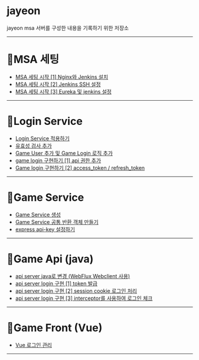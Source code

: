 # jayeon
jayeon msa 서버를 구성한 내용을 기록하기 위한 저장소

---

# 📘MSA 세팅
* [MSA 세팅 시작 [1] Nginx와 Jenkins 설치](https://velog.io/@ililil9482/MSA-%EC%84%B8%ED%8C%85-%EC%8B%9C%EC%9E%91-1-Raspberry%EC%99%80-Ubuntu)
* [MSA 세팅 시작 [2] Jenkins SSH 설정](https://velog.io/@ililil9482/MSA-%EC%84%B8%ED%8C%85-%EC%8B%9C%EC%9E%91-2-Jenkins-SSH-%EC%84%A4%EC%A0%95)
* [MSA 세팅 시작 [3] Eureka 및 jenkins 설정](https://velog.io/@ililil9482/MSA-%EC%84%B8%ED%8C%85-%EC%8B%9C%EC%9E%91-3-Eureka-%EB%B0%8F-jenkins-%EC%84%A4%EC%A0%95)

---

# 📘Login Service
* [Login Service 적용하기](https://velog.io/@ililil9482/Login-Service-%EC%A0%81%EC%9A%A9%ED%95%98%EA%B8%B0)
* [유효성 검사 추가](https://velog.io/@ililil9482/%EC%9C%A0%ED%9A%A8%EC%84%B1-%EA%B2%80%EC%82%AC-%EC%B6%94%EA%B0%80%ED%95%98%EA%B8%B0)
* [Game User 추가 및 Game Login 로직 추가](https://velog.io/@ililil9482/game-user-%EC%B6%94%EA%B0%80%ED%95%98%EA%B8%B0)
* [game login 구현하기 [1] api 권한 추가](https://velog.io/@ililil9482/game-login-%EA%B5%AC%ED%98%84%ED%95%98%EA%B8%B0-1)
* [Game login 구현하기 [2] access_token / refresh_token](https://velog.io/@ililil9482/Game-login-%EA%B5%AC%ED%98%84%ED%95%98%EA%B8%B0-2-accesstoken-refreshtoken#service)

---

# 📘Game Service
* [Game Service 생성](https://velog.io/@ililil9482/Game-Service-%EC%83%9D%EC%84%B1)
* [Game Service 공통 반환 객체 만들기](https://velog.io/@ililil9482/game-service-%EA%B3%B5%ED%86%B5-%EB%B0%98%ED%99%98-%EA%B0%9D%EC%B2%B4-%EB%A7%8C%EB%93%A4%EA%B8%B0)
* [express api-key 설정하기](https://velog.io/@ililil9482/express-api-key-%EC%84%A4%EC%A0%95%ED%95%98%EA%B8%B0)

---

# 📗Game Api (java)
* [api server java로 변경 (WebFlux Webclient 사용)](https://velog.io/@ililil9482/api-server-java%EB%A1%9C-%EB%B3%80%EA%B2%BD-WebFlux-Webclient-%EC%82%AC%EC%9A%A9)
* [api server login 구현 [1] token 발급](https://velog.io/@ililil9482/api-server-login-%EA%B5%AC%ED%98%84)
* [api server login 구현 [2] session cookie 로그인 처리](https://velog.io/@ililil9482/api-server-login-%EA%B5%AC%ED%98%84-2-session-cookie-%EB%A1%9C%EA%B7%B8%EC%9D%B8-%EC%B2%98%EB%A6%AC)
* [api server login 구현 [3] interceptor를 사용하여 로그인 체크](https://velog.io/@ililil9482/api-server-login-%EA%B5%AC%ED%98%84-3-interceptor%EB%A5%BC-%EC%82%AC%EC%9A%A9%ED%95%98%EC%97%AC-%EB%A1%9C%EA%B7%B8%EC%9D%B8-%EC%B2%B4%ED%81%AC)

---

# 📗Game Front (Vue)
* [Vue 로그인 관리](https://velog.io/@ililil9482/Vue-session-%EA%B4%80%EB%A6%AC)

---
